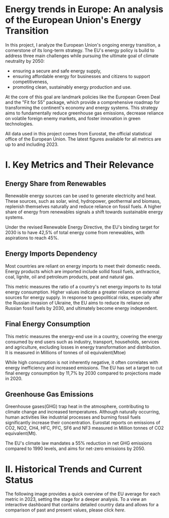 # Energy trends in Europe: An analysis of the European Union's Energy Transition

In this project, I analyze the European Union's ongoing energy transition, a cornerstone of its long-term strategy. The EU's energy policy is build to address three main challenges while pursuing the ultimate goal of climate neutrality by 2050:
- ensuring a secure and safe energy supply,
- ensuring affordable energy for businesses and citizens to support competitiveness,
- promoting clean, sustainably energy production and use.

At the core of this goal are landmark policies like the European Green Deal and the "Fit for 55" package, which provide a comprehensive roadmap for transforming the continent's economy and energy systems. This strategy aims to fundamentally reduce greenhouse gas emissions, decrease reliance on volatile foreign enemy markets, and foster innovation in green technologies.

All data used in this project comes from Eurostat, the official statistical office of the European Union. The latest figures available for all metrics are up to and including 2023.

# I. Key Metrics and Their Relevance

## Energy Share from Renewables
Renewable energy sources can be used to generate electricity and heat. These sources, such as solar, wind, hydropower, geothermal and biomass, replenish themselves naturally and reduce reliance on fossil fuels. A higher share of energy from renewables signals a shift towards sustainable energy systems.

Under the revised Renewable Energy Directive, the EU's binding target for 2030 is to have 42,5% of total energy come from renewables, with aspirations to reach 45%.

## Energy Imports Dependency
Most countries are reliant on energy imports to meet their domestic needs. Energy products which are imported include sollid fossil fuels, anthractice, coal, lignite, oil and petroleum products, peat and natural gas.

This metric measures the ratio of a country's net energy imports to its total energy consumption. Higher values indicate a greater reliance on external sources for energy supply. In response to geopolitical risks, especially after the Russian invasion of Ukraine, the EU aims to reduce its reliance on Russian fossil fuels by 2030, and ultimately become energy independent.

## Final Energy Consumption
This metric measures the energy-end use in a country, covering the energy consumed by end users such as industry, transport, households, services and agriculture, excluding losses in energy transformation and distribution. It is measured in Millions of tonnes of oil equivalent(Mtoe)

While high consumption is not inherently negative, it often correlates with energy inefficiency and increased emissions. The EU has set a target to cut final energy consumption by 11,7% by 2030 compared to projections made in 2020.

## Greenhouse Gas Emissions
Greenhouse gases(GHG) trap heat in the atmosphere, contributing to climate change and increased temperatures. Although naturally occurring, human activities like industrial processes and burning fossil fuels significantly increase their concentration. Eurostat reports on emissions of CO2, NO2, CH4, HFC, PFC, SF6 and NF3 measured in Million tonnes of CO2 equivalent(Mt).

The EU's climate law mandates a 55% reduction in net GHG emissions compared to 1990 levels, and aims for net-zero emissions by 2050.

# II. Historical Trends and Current Status
The following image provides a quick overview of the EU average for each metric in 2023, setting the stage for a deeper analysis. To a view an interactive dashboard that contains detailed country data and allows for a comparison of past and present values, please click *here*.

